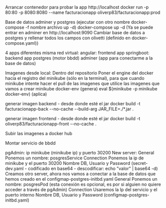 
Arrancar contenedor para probar la app http://localhost
    docker run -p 80:80 -p 8080:8080 --name facturacionapp oliverp83/facturacionapp:prod

Base de datos adminer y postgres (ejecutar con otro nombre docker-compose -f nombre archivo up -d)
    docker-compose up -d
    (Ya se puede entrar en adminer en http://localhost:9090 Cambiar base de datos a postgres y rellenar todos los campos con olivetti (definido en docker-compose.yaml))

4 apps diferentes misma red virtual:
    angular: frontend app
    springboot: backend app
    postgres (motor bbdd)
    adminer (app para conectarme a la base de datos)

Imagenes desde local:
Dentro del repositorio
Poner el engine del docker hacia el registro del minikube (sólo en la terminal), para que cuando minikube intente hacer el pull de las imagenes que utilice las imagenes que vamos a crear
minikube docker-env (genera)
eval $(minikube -p minikube docker-env) (aplica)

generar imagen backend - desde donde esté el jar
docker build -t facturacionapp-back --no-cache --build-arg JAR_FILE=./*.jar .

generar imagen frontend - desde donde esté el jar
docker build -t oliverp83/facturacionapp-front --no-cache .

Subir las imagenes a docker hub

Montar servicio de bbdd

pgAdmin:
ip minikube (minikube ip) y puerto 30200
New server:
    General
        Ponemos un nombre: posgresService
    Connection
        Ponemos la ip de minikube y el puerto 30200
        Nombre DB, Usuario y Password (secret-dev.yaml - codificado en base64 - descodificar: echo "valor" | base64 -d)
Creamos otro server, ahora nos vamos a conectar a la base de datos que hemos creado en el configmap-postgres-initbd.yaml
    General
        Ponemos un nombre: posgresPod (esta conexión es opcional, es por si alguien no quiere acceder a través de pgAdmin)
    Connection
        Usaremos la Ip del servicio y el puerto interno 
        Nombre DB, Usuario y Password (configmap-postgres-initbd.yaml) 



